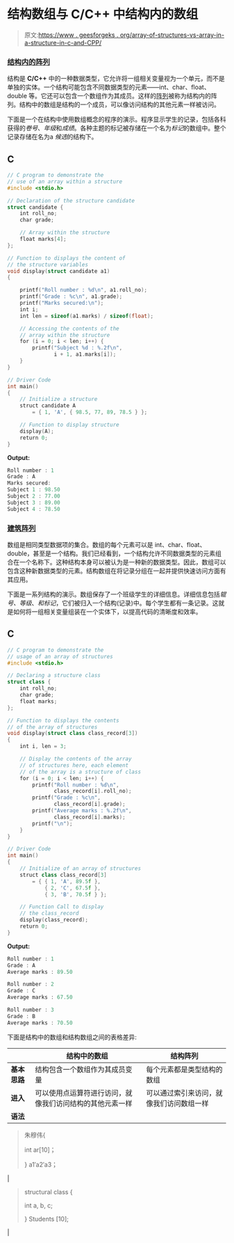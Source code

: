 # 结构数组与 C/C++ 中结构内的数组

> 原文:[https://www . geesforgeks . org/array-of-structures-vs-array-in-a-structure-in-c-and-CPP/](https://www.geeksforgeeks.org/array-of-structures-vs-array-within-a-structure-in-c-and-cpp/)

### [结构内的阵列](https://www.geeksforgeeks.org/flexible-array-members-structure-c/)

结构是 **C/C++** 中的一种数据类型，它允许将一组相关变量视为一个单元，而不是单独的实体。一个结构可能包含不同数据类型的元素——int、char、float、double 等。它还可以包含一个数组作为其成员。这样的[阵列](https://www.geeksforgeeks.org/introduction-to-arrays/)被称为结构内的阵列。结构中的数组是结构的一个成员，可以像访问结构的其他元素一样被访问。

下面是一个在结构中使用数组概念的程序的演示。程序显示学生的记录，包括各科获得的*卷号*、*年级*和*成绩*。各种主题的标记被存储在一个名为*标记*的数组中。整个记录存储在名为a *候选*的结构下。

## C

```cpp
// C program to demonstrate the
// use of an array within a structure
#include <stdio.h>

// Declaration of the structure candidate
struct candidate {
    int roll_no;
    char grade;

    // Array within the structure
    float marks[4];
};

// Function to displays the content of
// the structure variables
void display(struct candidate a1)
{

    printf("Roll number : %d\n", a1.roll_no);
    printf("Grade : %c\n", a1.grade);
    printf("Marks secured:\n");
    int i;
    int len = sizeof(a1.marks) / sizeof(float);

    // Accessing the contents of the
    // array within the structure
    for (i = 0; i < len; i++) {
        printf("Subject %d : %.2f\n",
               i + 1, a1.marks[i]);
    }
}

// Driver Code
int main()
{
    // Initialize a structure
    struct candidate A
        = { 1, 'A', { 98.5, 77, 89, 78.5 } };

    // Function to display structure
    display(A);
    return 0;
}
```

**Output:**

```cpp
Roll number : 1
Grade : A
Marks secured:
Subject 1 : 98.50
Subject 2 : 77.00
Subject 3 : 89.00
Subject 4 : 78.50

```

### <u>[建筑阵列](https://www.geeksforgeeks.org/structures-c/)</u>

数组是相同类型数据项的集合。数组的每个元素可以是 int、char、float、double，甚至是一个结构。我们已经看到，一个结构允许不同数据类型的元素组合在一个名称下。这种结构本身可以被认为是一种新的数据类型。因此，数组可以包含这种新数据类型的元素。结构数组在将记录分组在一起并提供快速访问方面有其应用。

下面是一系列结构的演示。数组保存了一个班级学生的详细信息。详细信息包括*辊号、等级*、*和标记*，它们被归入一个结构(记录)中。每个学生都有一条记录。这就是如何将一组相关变量组装在一个实体下，以提高代码的清晰度和效率。

## C

```cpp
// C program to demonstrate the
// usage of an array of structures
#include <stdio.h>

// Declaring a structure class
struct class {
    int roll_no;
    char grade;
    float marks;
};

// Function to displays the contents
// of the array of structures
void display(struct class class_record[3])
{
    int i, len = 3;

    // Display the contents of the array
    // of structures here, each element
    // of the array is a structure of class
    for (i = 0; i < len; i++) {
        printf("Roll number : %d\n",
               class_record[i].roll_no);
        printf("Grade : %c\n",
               class_record[i].grade);
        printf("Average marks : %.2f\n",
               class_record[i].marks);
        printf("\n");
    }
}

// Driver Code
int main()
{
    // Initialize of an array of structures
    struct class class_record[3]
        = { { 1, 'A', 89.5f },
            { 2, 'C', 67.5f },
            { 3, 'B', 70.5f } };

    // Function Call to display
    // the class_record
    display(class_record);
    return 0;
}
```

**Output:**

```cpp
Roll number : 1
Grade : A
Average marks : 89.50

Roll number : 2
Grade : C
Average marks : 67.50

Roll number : 3
Grade : B
Average marks : 70.50

```

下面是结构中的数组和结构数组之间的表格差异:

|   | 结构中的数组 | 结构阵列 |
| --- | --- | --- |
| **基本思路** | 结构包含一个数组作为其成员变量 | 每个元素都是类型结构的数组 |
| **进入** | 可以使用点运算符进行访问，就像我们访问结构的其他元素一样 | 可以通过索引来访问，就像我们访问数组一样 |
| **语法** | 

> 朱穆伟{
> 
> int ar[10]；
> 
> } a1′a2′a3；

 | 

> structural class {
> 
> int a, b, c;
> 
> } Students [10];

 |